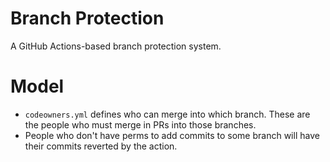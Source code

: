 # Branch Protection
A GitHub Actions-based branch protection system.

# Model
- `codeowners.yml` defines who can merge into which branch. These are the people who must merge in PRs into those branches.
- People who don't have perms to add commits to some branch will have their commits reverted by the action.
